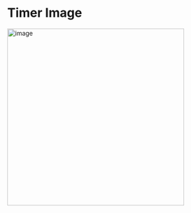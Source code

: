 # Timer Image

<img width="404" alt="image" src="https://github.com/user-attachments/assets/365681c7-d873-45a3-8add-938c44164c84">

